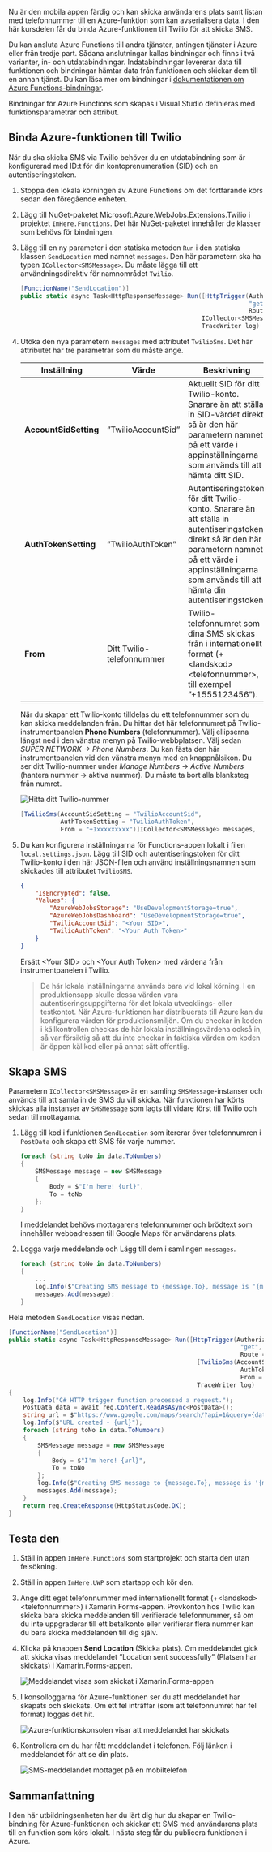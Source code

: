 Nu är den mobila appen färdig och kan skicka användarens plats samt listan med telefonnummer till en Azure-funktion som kan avserialisera data. I den här kursdelen får du binda Azure-funktionen till Twilio för att skicka SMS.

Du kan ansluta Azure Functions till andra tjänster, antingen tjänster i Azure eller från tredje part. Sådana anslutningar kallas bindningar och finns i två varianter, in- och utdatabindningar. Indatabindningar levererar data till funktionen och bindningar hämtar data från funktionen och skickar dem till en annan tjänst. Du kan läsa mer om bindningar i [dokumentationen om Azure Functions-bindningar](https://docs.microsoft.com/azure/azure-functions/functions-triggers-bindings).

Bindningar för Azure Functions som skapas i Visual Studio definieras med funktionsparametrar och attribut.

## <a name="bind-the-azure-function-to-twilio"></a>Binda Azure-funktionen till Twilio

När du ska skicka SMS via Twilio behöver du en utdatabindning som är konfigurerad med ID:t för din kontoprenumeration (SID) och en autentiseringstoken.

1. Stoppa den lokala körningen av Azure Functions om det fortfarande körs sedan den föregående enheten.

1. Lägg till NuGet-paketet Microsoft.Azure.WebJobs.Extensions.Twilio i projektet `ImHere.Functions`. Det här NuGet-paketet innehåller de klasser som behövs för bindningen.

1. Lägg till en ny parameter i den statiska metoden `Run` i den statiska klassen `SendLocation` med namnet `messages`. Den här parametern ska ha typen `ICollector<SMSMessage>`. Du måste lägga till ett användningsdirektiv för namnområdet `Twilio`.

    ```cs
    [FunctionName("SendLocation")]
    public static async Task<HttpResponseMessage> Run([HttpTrigger(AuthorizationLevel.Anonymous,
                                                                   "get", "post",
                                                                   Route = null)]HttpRequestMessage req,
                                                      ICollector<SMSMessage> messages,
                                                      TraceWriter log)
    ```

1. Utöka den nya parametern `messages` med attributet `TwilioSms`. Det här attributet har tre parametrar som du måste ange.

    | Inställning      |  Värde   | Beskrivning                                        |
    | --- | --- | ---|
    | **AccountSidSetting** | ”TwilioAccountSid” | Aktuellt SID för ditt Twilio-konto. Snarare än att ställa in SID-värdet direkt så är den här parametern namnet på ett värde i appinställningarna som används till att hämta ditt SID. |
    | **AuthTokenSetting** | ”TwilioAuthToken” | Autentiseringstoken för ditt Twilio-konto. Snarare än att ställa in autentiseringstoken direkt så är den här parametern namnet på ett värde i appinställningarna som används till att hämta din autentiseringstoken. |
    | **From** | Ditt Twilio-telefonnummer | Twilio-telefonnumret som dina SMS skickas från i internationellt format (+\<landskod\>\<telefonnummer\>, till exempel ”+1555123456”). |

    När du skapar ett Twilio-konto tilldelas du ett telefonnummer som du kan skicka meddelanden från. Du hittar det här telefonnumret på Twilio-instrumentpanelen **Phone Numbers** (telefonnummer). Välj ellipserna längst ned i den vänstra menyn på Twilio-webbplatsen. Välj sedan *SUPER NETWORK -> Phone Numbers*. Du kan fästa den här instrumentpanelen vid den vänstra menyn med en knappnålsikon. Du ser ditt Twilio-nummer under *Manage Numbers -> Active Numbers* (hantera nummer -> aktiva nummer). Du måste ta bort alla blanksteg från numret.

    ![Hitta ditt Twilio-nummer](../media-drafts/7-twilio-find-number.png)

    ```cs
    [TwilioSms(AccountSidSetting = "TwilioAccountSid",
               AuthTokenSetting = "TwilioAuthToken",
               From = "+1xxxxxxxxx")]ICollector<SMSMessage> messages,
    ```

1. Du kan konfigurera inställningarna för Functions-appen lokalt i filen `local.settings.json`. Lägg till SID och autentiseringstoken för ditt Twilio-konto i den här JSON-filen och använd inställningsnamnen som skickades till attributet `TwilioSMS`.

    ```json
    {
        "IsEncrypted": false,
        "Values": {
            "AzureWebJobsStorage": "UseDevelopmentStorage=true",
            "AzureWebJobsDashboard": "UseDevelopmentStorage=true",
            "TwilioAccountSid": "<Your SID>",
            "TwilioAuthToken": "<Your Auth Token>"
        }
    }
    ```

    Ersätt \<Your SID\> och \<Your Auth Token\> med värdena från instrumentpanelen i Twilio.

    > De här lokala inställningarna används bara vid lokal körning. I en produktionsapp skulle dessa värden vara autentiseringsuppgifterna för det lokala utvecklings- eller testkontot. När Azure-funktionen har distribuerats till Azure kan du konfigurera värden för produktionsmiljön.
    > Om du checkar in koden i källkontrollen checkas de här lokala inställningsvärdena också in, så var försiktig så att du inte checkar in faktiska värden om koden är öppen källkod eller på annat sätt offentlig.

## <a name="create-the-sms-messages"></a>Skapa SMS

Parametern `ICollector<SMSMessage>` är en samling `SMSMessage`-instanser och används till att samla in de SMS du vill skicka. När funktionen har körts skickas alla instanser av `SMSMessage` som lagts till vidare först till Twilio och sedan till mottagarna.

1. Lägg till kod i funktionen `SendLocation` som itererar över telefonnumren i `PostData` och skapa ett SMS för varje nummer.

    ```cs
    foreach (string toNo in data.ToNumbers)
    {
        SMSMessage message = new SMSMessage
        {
            Body = $"I'm here! {url}",
            To = toNo
        };
    }
    ```

    I meddelandet behövs mottagarens telefonnummer och brödtext som innehåller webbadressen till Google Maps för användarens plats.

1. Logga varje meddelande och Lägg till dem i samlingen `messages`.

    ```cs
    foreach (string toNo in data.ToNumbers)
    {
        ...
        log.Info($"Creating SMS message to {message.To}, message is '{message.Body}'.");
        messages.Add(message);
    }
    ```

Hela metoden `SendLocation` visas nedan.

```cs
[FunctionName("SendLocation")]
public static async Task<HttpResponseMessage> Run([HttpTrigger(AuthorizationLevel.Anonymous,
                                                                "get", "post",
                                                                Route = null)]HttpRequestMessage req,
                                                    [TwilioSms(AccountSidSetting = "TwilioAccountSid",
                                                                AuthTokenSetting = "TwilioAuthToken",
                                                                From = "<your Twilio phone number>")]ICollector<SMSMessage> messages,
                                                    TraceWriter log)
{
    log.Info("C# HTTP trigger function processed a request.");
    PostData data = await req.Content.ReadAsAsync<PostData>();
    string url = $"https://www.google.com/maps/search/?api=1&query={data.Latitude},{data.Longitude}";
    log.Info($"URL created - {url}");
    foreach (string toNo in data.ToNumbers)
    {
        SMSMessage message = new SMSMessage
        {
            Body = $"I'm here! {url}",
            To = toNo
        };
        log.Info($"Creating SMS message to {message.To}, message is '{message.Body}'.");
        messages.Add(message);
    }
    return req.CreateResponse(HttpStatusCode.OK);
}
```

## <a name="test-it-out"></a>Testa den

1. Ställ in appen `ImHere.Functions` som startprojekt och starta den utan felsökning.

1. Ställ in appen `ImHere.UWP` som startapp och kör den.

1. Ange ditt eget telefonnummer med internationellt format (+\<landskod\>\<telefonnummer\>) i Xamarin.Forms-appen. Provkonton hos Twilio kan skicka bara skicka meddelanden till verifierade telefonnummer, så om du inte uppgraderar till ett betalkonto eller verifierar flera nummer kan du bara skicka meddelanden till dig själv.

1. Klicka på knappen **Send Location** (Skicka plats). Om meddelandet gick att skicka visas meddelandet ”Location sent successfully” (Platsen har skickats) i Xamarin.Forms-appen.

    ![Meddelandet visas som skickat i Xamarin.Forms-appen](../media-drafts/7-ui-location-sent.png)

1. I konsolloggarna för Azure-funktionen ser du att meddelandet har skapats och skickats. Om ett fel inträffar (som att telefonnumret har fel format) loggas det hit.

    ![Azure-funktionskonsolen visar att meddelandet har skickats](../media-drafts/7-function-message-sent.png)

1. Kontrollera om du har fått meddelandet i telefonen. Följ länken i meddelandet för att se din plats.

    ![SMS-meddelandet mottaget på en mobiltelefon](../media-drafts/7-message-received.png)

## <a name="summary"></a>Sammanfattning

I den här utbildningsenheten har du lärt dig hur du skapar en Twilio-bindning för Azure-funktionen och skickar ett SMS med användarens plats till en funktion som körs lokalt. I nästa steg får du publicera funktionen i Azure.